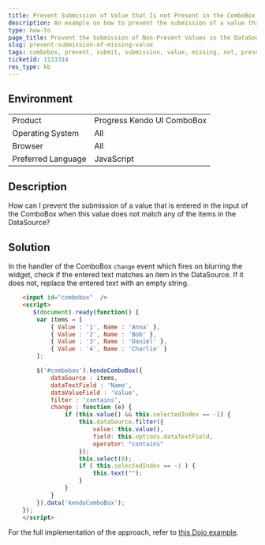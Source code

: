 ```yaml
---
title: Prevent Submission of Value that Is not Present in the ComboBox DataSource
description: An example on how to prevent the submission of a value that is not present in the DataSource of the Kendo UI ComboBox.
type: how-to
page_title: Prevent the Submission of Non-Present Values in the DataSource | Kendo UI ComboBox
slug: prevent-submission-of-missing-value
tags: combobox, prevent, submit, submission, value, missing, not, present, datasource
ticketid: 1133314
res_type: kb
---
```


## Environment

<table>
 <tr>
  <td>Product</td>
  <td>Progress Kendo UI ComboBox</td>
 </tr>
 <tr>
  <td>Operating System</td>
  <td>All</td>
 </tr>
 <tr>
  <td>Browser</td>
  <td>All</td>
 </tr>
 <tr>
  <td>Preferred Language</td>
  <td>JavaScript</td>
 </tr>
</table>

## Description

How can I prevent the submission of a value that is entered in the input of the ComboBox when this value does not match any of the items in the DataSource?

## Solution

In the handler of the ComboBox `change` event which fires on blurring the widget, check if the entered text matches an item in the DataSource. If it does not, replace the entered text with an empty string.

```html
	<input id="combobox"  />
	<script>
	   $(document).ready(function() {
		var items = [
			{ Value : '1', Name : 'Anna' },
			{ Value : '2', Name : 'Bob' },
			{ Value : '3', Name : 'Daniel' },
			{ Value : '4', Name : 'Charlie' }
		];

		$('#combobox').kendoComboBox({
			dataSource : items,
			dataTextField : 'Name',
			dataValueField : 'Value',
			filter : 'contains',
			change : function (e) {
				if (this.value() && this.selectedIndex == -1) {    
					this.dataSource.filter({
						value: this.value(),
						field: this.options.dataTextField,
						operator: "contains"
					});
					this.select(0);
					if ( this.selectedIndex == -1 ) {                    
						this.text("");
					}
				}
			}
		}).data('kendoComboBox');
	});
	</script>
```

For the full implementation of the approach, refer to [this Dojo example](https://dojo.telerik.com/AzAru).
